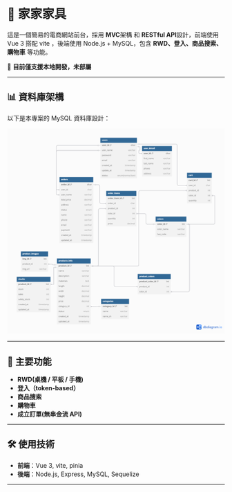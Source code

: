 # 🛒 家家家具

這是一個簡易的電商網站前台，採用 **MVC**架構 和 **RESTful API**設計，前端使用 Vue 3 搭配 vite ，後端使用 Node.js + MySQL，包含 **RWD、登入、商品搜索、購物車** 等功能。

🛑 **目前僅支援本地開發，未部屬**

---

## 📊 資料庫架構

以下是本專案的 MySQL 資料庫設計：

![ERD 圖](database/diagram.png)

---

## 🔹 主要功能

- **RWD(桌機 / 平板 / 手機)**
- **登入（token-based）**
- **商品搜索**
- **購物車**
- **成立訂單(無串金流 API)**

---

## 🛠️ 使用技術

- **前端**：Vue 3, vite, pinia
- **後端**：Node.js, Express, MySQL, Sequelize

---
